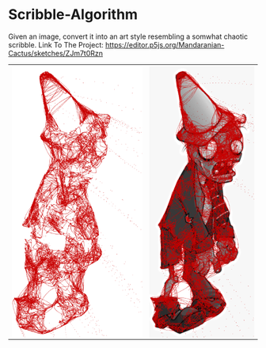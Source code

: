# Scribble-Algorithm
Given an image, convert it into an art style resembling a somwhat chaotic scribble. 
Link To The Project: https://editor.p5js.org/Mandaranian-Cactus/sketches/ZJm7t0Rzn
<table>
  <tr>
    <td><img align="center" src="Result.PNG"></td>
    <td><img align="center" src="Zombie.PNG"></td>
  </tr>
</table>
